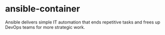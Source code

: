 # ansible-container

Ansible delivers simple IT automation that ends repetitive tasks and frees up DevOps teams for more strategic work.

